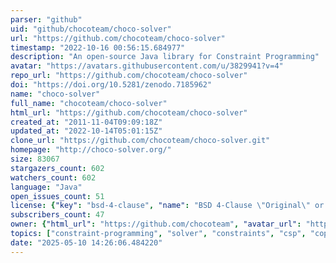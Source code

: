 ```yaml
---
parser: "github"
uid: "github/chocoteam/choco-solver"
url: "https://github.com/chocoteam/choco-solver"
timestamp: "2022-10-16 00:56:15.684977"
description: "An open-source Java library for Constraint Programming"
avatar: "https://avatars.githubusercontent.com/u/3829941?v=4"
repo_url: "https://github.com/chocoteam/choco-solver"
doi: "https://doi.org/10.5281/zenodo.7185962"
name: "choco-solver"
full_name: "chocoteam/choco-solver"
html_url: "https://github.com/chocoteam/choco-solver"
created_at: "2011-11-04T09:09:18Z"
updated_at: "2022-10-14T05:01:15Z"
clone_url: "https://github.com/chocoteam/choco-solver.git"
homepage: "http://choco-solver.org/"
size: 83067
stargazers_count: 602
watchers_count: 602
language: "Java"
open_issues_count: 51
license: {"key": "bsd-4-clause", "name": "BSD 4-Clause \"Original\" or \"Old\" License", "spdx_id": "BSD-4-Clause", "url": "https://api.github.com/licenses/bsd-4-clause", "node_id": "MDc6TGljZW5zZTM5"}
subscribers_count: 47
owner: {"html_url": "https://github.com/chocoteam", "avatar_url": "https://avatars.githubusercontent.com/u/3829941?v=4", "login": "chocoteam", "type": "Organization"}
topics: ["constraint-programming", "solver", "constraints", "csp", "copr", "constraint-satisfaction-problem", "java", "constraint-solver", "constraint-optimisation-problem"]
date: "2025-05-10 14:26:06.484220"
---
```

